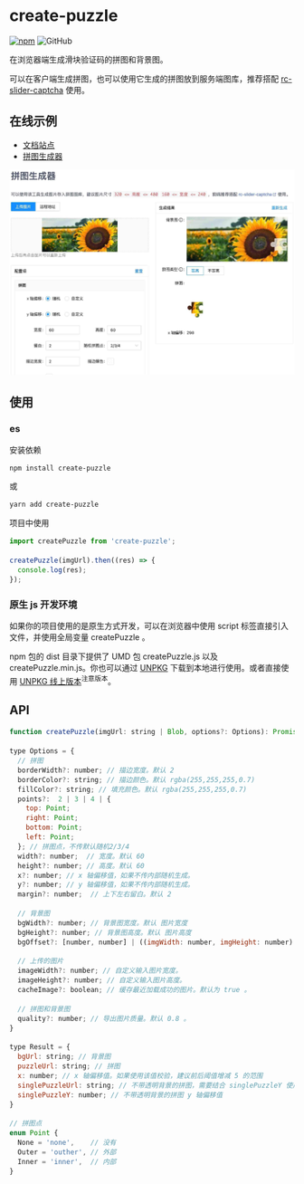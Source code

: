 # create-puzzle

[![npm][npm]][npm-url] ![GitHub](https://img.shields.io/github/license/caijf/create-puzzle.svg)

在浏览器端生成滑块验证码的拼图和背景图。

可以在客户端生成拼图，也可以使用它生成的拼图放到服务端图库，推荐搭配 [rc-slider-captcha] 使用。

## 在线示例

- [文档站点][site]
- [拼图生成器][generator]

[![拼图生成器](./docs/generator.jpg)][generator]

## 使用

### es

安装依赖

```bash
npm install create-puzzle
```

或

```bash
yarn add create-puzzle
```

项目中使用

```typescript
import createPuzzle from 'create-puzzle';

createPuzzle(imgUrl).then((res) => {
  console.log(res);
});
```

### 原生 js 开发环境

如果你的项目使用的是原生方式开发，可以在浏览器中使用 script 标签直接引入文件，并使用全局变量 createPuzzle 。

npm 包的 dist 目录下提供了 UMD 包 createPuzzle.js 以及 createPuzzle.min.js。你也可以通过 [UNPKG](https://unpkg.com/create-puzzle/dist/) 下载到本地进行使用。或者直接使用 [UNPKG 线上版本](https://unpkg.com/create-puzzle@latest/dist/createPuzzle.min.js)<sup>注意版本</sup>。

## API

```javascript
function createPuzzle(imgUrl: string | Blob, options?: Options): Promise<Result>;

type Options = {
  // 拼图
  borderWidth?: number; // 描边宽度。默认 2
  borderColor?: string; // 描边颜色。默认 rgba(255,255,255,0.7)
  fillColor?: string; // 填充颜色。默认 rgba(255,255,255,0.7)
  points?:  2 | 3 | 4 | {
    top: Point;
    right: Point;
    bottom: Point;
    left: Point;
  }; // 拼图点，不传默认随机2/3/4
  width?: number;  // 宽度。默认 60
  height?: number; // 高度。默认 60
  x?: number; // x 轴偏移值，如果不传内部随机生成。
  y?: number; // y 轴偏移值，如果不传内部随机生成。
  margin?: number;  // 上下左右留白。默认 2

  // 背景图
  bgWidth?: number; // 背景图宽度。默认 图片宽度
  bgHeight?: number; // 背景图高度。默认 图片高度
  bgOffset?: [number, number] | ((imgWidth: number, imgHeight: number) => [number, number]); // 背景图偏移值。 默认 [0,0]

  // 上传的图片
  imageWidth?: number; // 自定义输入图片宽度。
  imageHeight?: number; // 自定义输入图片高度。
  cacheImage?: boolean; // 缓存最近加载成功的图片。默认为 true 。

  // 拼图和背景图
  quality?: number; // 导出图片质量。默认 0.8 。
}

type Result = {
  bgUrl: string; // 背景图
  puzzleUrl: string; // 拼图
  x: number; // x 轴偏移值。如果使用该值校验，建议前后阈值增减 5 的范围
  singlePuzzleUrl: string; // 不带透明背景的拼图，需要结合 singlePuzzleY 使用
  singlePuzzleY: number; // 不带透明背景的拼图 y 轴偏移值
}

// 拼图点
enum Point {
  None = 'none',    // 没有
  Outer = 'outher', // 外部
  Inner = 'inner',  // 内部
}
```

[site]: https://caijf.github.io/create-puzzle/index.html
[generator]: https://caijf.github.io/create-puzzle/index.html#/generator
[rc-slider-captcha]: https://caijf.github.io/rc-slider-captcha/index.html
[npm]: https://img.shields.io/npm/v/create-puzzle.svg
[npm-url]: https://npmjs.com/package/create-puzzle
